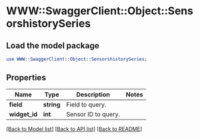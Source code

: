 # WWW::SwaggerClient::Object::SensorshistorySeries

## Load the model package
```perl
use WWW::SwaggerClient::Object::SensorshistorySeries;
```

## Properties
Name | Type | Description | Notes
------------ | ------------- | ------------- | -------------
**field** | **string** | Field to query. | 
**widget_id** | **int** | Sensor ID to query. | 

[[Back to Model list]](../README.md#documentation-for-models) [[Back to API list]](../README.md#documentation-for-api-endpoints) [[Back to README]](../README.md)


